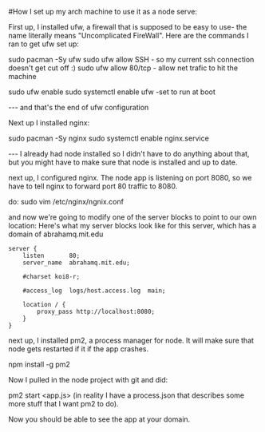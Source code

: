 #How I set up my arch machine to use it as a node serve: 

First up, I installed ufw, a firewall that is supposed to be easy to use- the name literally means 
"Uncomplicated FireWall". Here are the commands I ran to get ufw set up: 

sudo pacman -Sy ufw 
sudo ufw allow SSH    - so my current ssh connection doesn't get cut off :) 
sudo ufw allow 80/tcp - allow net trafic to hit the machine 

sudo ufw enable 
sudo systemctl enable ufw -set to run at boot 

--- and that's the end of ufw configuration

Next up I installed nginx: 

sudo pacman -Sy nginx 
sudo systemctl enable nginx.service


--- I already had node installed so I didn't have to do anything about that, but you 
might have to make sure that node is installed and up to date. 

next up, I configured nginx. The node app is listening on port 8080, so we have to tell 
nginx to forward port 80 traffic to 8080. 

do: sudo vim /etc/nginx/ngnix.conf

and now we're going to modify one of the server blocks to point to our own location: Here's what 
my server blocks look like for this server, which has a domain of abrahamq.mit.edu

    server {
        listen       80;
        server_name  abrahamq.mit.edu;

        #charset koi8-r;

        #access_log  logs/host.access.log  main;

        location / {
            proxy_pass http://localhost:8080;
        }
    } 


next up, I installed pm2, a process manager for node. It will make sure that node gets restarted if it 
if the app crashes. 

npm install -g pm2

Now I pulled in the node project with git and did: 

pm2 start <app.js> (in reality I have a process.json that describes some more stuff that I want pm2 to do). 

Now you should be able to see the app at your domain. 

